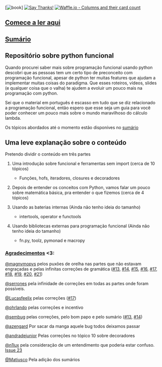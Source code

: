 [![book](https://img.shields.io/badge/Livro-Em%20deselvovimento-yellowgreen.svg)]
[![Say Thanks!](https://img.shields.io/badge/Say%20Thanks-!-1EAEDB.svg)](https://saythanks.io/to/z4r4tu5tr4)
[![Waffle.io - Columns and their card count](https://badge.waffle.io/dunossauro/python-funcional.svg?columns=all)](https://waffle.io/dunossauro/python-funcional)
 
 
## [Comece a ler aqui](https://dunossauro.github.io/python-funcional/)
 
 
## [Sumário](https://dunossauro.github.io/python-funcional/sumario.html)

 
## Repositório sobre python funcional

Quando procurei saber mais sobre programação funcional usando python descobri que as pessoas tem um certo tipo de preconceito com programação funcional, apesar de python ter muitas features que ajudam a implementar muitas coisas do paradigma. Que esses roteiros, vídeos, slides (e qualquer coisa que o valha) te ajudem a evoluir um pouco mais na programação com python.

Sei que o material em português é escasso em tudo que se diz relacionado a programação funcional, então espero que esse seja um guia para você poder conhecer um pouco mais sobre o mundo maravilhoso do cálculo lambda.

Os tópicos abordados até o momento estão disponíves no [sumário](sumario.md)


## Uma leve explanação sobre o conteúdo

Pretendo dividir o conteúdo em três partes

1. Uma introdução sobre funcional e ferramentas sem import (cerca de 10 tópicos)
    - Funções, hofs, iteradores, closures e decoradores

2. Depois de entender os conceitos com Python, vamos falar um pouco sobre matemática básica, pra entender o que fizemos (cerca de 4 tópicos)

3. Usando as baterias internas (Ainda não tenho ideia do tamanho)
    - intertools, operator e functools

4. Usando bibliotecas externas para programação funcional (Ainda não tenho ideia do tamanho)
    - fn.py, toolz, pymonad e macropy


### [Agradecimentos](https://github.com/dunossauro/python-funcional/graphs/contributors) <3:

[@magnvmopvs](https://github.com/magnvmopvs) pelos puxões de orelha nas partes que não estavam engraçadas e pelas infinitas correções de gramática ([#13](https://github.com/dunossauro/python-funcional/issues/13), [#14](https://github.com/dunossauro/python-funcional/issues/14), [#15](https://github.com/dunossauro/python-funcional/issues/15), [#16](https://github.com/dunossauro/python-funcional/issues/16), [#17](https://github.com/dunossauro/python-funcional/issues/17), [#18](https://github.com/dunossauro/python-funcional/issues/18), [#19](https://github.com/dunossauro/python-funcional/issues/19), [#20](https://github.com/dunossauro/python-funcional/issues/20),
[#21](https://github.com/dunossauro/python-funcional/issues/21))

[@serrones](https://github.com/Serrones) pela infinidade de correções em todas as partes onde foram possíveis.

[@Lucasfeelix](https://github.com/Lucasfeelix) pelas correções ([#17](https://github.com/dunossauro/python-funcional/issues/17))

[@ohrlando](https://github.com/ohrlando) pelas correções e incentivo

[@sembug](https://github.com/sembug) pelas correções, pelo bom papo e pelo sumário ([#13](https://github.com/dunossauro/python-funcional/issues/13), [#14](https://github.com/dunossauro/python-funcional/issues/14))

[@azengard](https://github.com/azengard) Por sacar da manga aquele bug todos deixamos passar

[@andradejunior](https://github.com/andradejunior) Pelas correções no tópico 10 sobre decoradores

[@n1lux](https://github.com/n1lux) pela consideração de um entendimento que poderia estar confuso. [Issue 23](https://github.com/dunossauro/python-funcional/issues/13)

[@Matiusco](https://github.com/dunossauro/python-funcional/pull/51) Pela adição dos sumários
